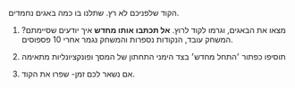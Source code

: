 הקוד שלפניכם לא רץ. שתלנו בו כמה באגים נחמדים.
1. מצאו את הבאגים, וגרמו לקוד לרוץ. **אל תכתבו אותו מחדש** איך יודעים שסיימתם? 
המשחק עובד, הנקודות נספרות והמשחק נגמר אחרי 10 פספוסים.

2. תוסיפו כפתור ׳התחל מחדש׳ בצד הימני התחתון של המסך ופונקציונליות מתאימה
3. אם נשאר לכם זמן- שפרו את הקוד.